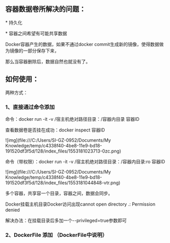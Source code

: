 
## 容器数据卷所解决的问题：

\* 持久化

\* 容器之间希望有可能共享数据



Docker容器产生的数据，如果不通过docker commit生成新的镜像，使得数据做为镜像的一部分保存下来，

那么当容器删除后，数据自然也就没有了。



## 如何使用：

两种方式：

### 1、直接通过命令添加

命令：docker run -it -v /宿主机绝对路径目录：/容器内目录 容器ID

查看数据卷是否挂在成功：docker inspect 容器ID

![img](file:///C:/Users/SI-GZ-0952/Documents/My Knowledge/temp/c4338f40-4be8-11e9-bd18-191520df3f5d/128/index_files/1553181023713-0zc.png)

命令（带权限）：docker run -it -v /宿主机绝对路径目录：/容器内目录:ro 容器ID

![img](file:///C:/Users/SI-GZ-0952/Documents/My Knowledge/temp/c4338f40-4be8-11e9-bd18-191520df3f5d/128/index_files/1553181044848-vtr.png)



多个容器，共享容一个目录，容器之间，数据会同步。



Docker挂载主机目录Docker访问出现cannot open directory .: Permission denied

解决办法：在挂载目录后多加一个--privileged=true参数即可



### 2、DockerFile 添加 （DockerFile中说明）